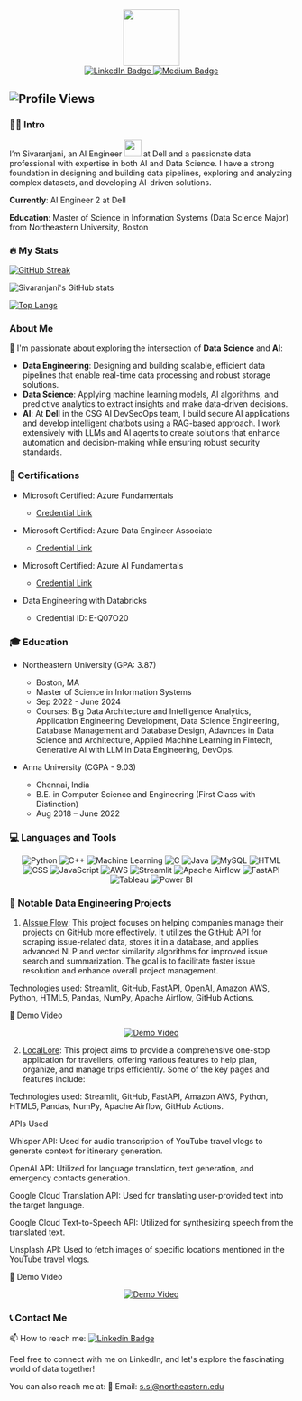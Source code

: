 <div id="header" align="center">
  <img src="https://media.giphy.com/media/M9gbBd9nbDrOTu1Mqx/giphy.gif" width="100"/>
</div>

<div align="center">
  <a href="https://www.linkedin.com/in/ssivaranjani/">
    <img src="https://img.shields.io/badge/LinkedIn-blue?style=for-the-badge&logo=linkedin&logoColor=white" alt="LinkedIn Badge"/>
  </a>
  <a href="https://sshivaranjani01.medium.com">
    <img src="https://img.shields.io/badge/Medium-black?style=for-the-badge&logo=medium&logoColor=white" alt="Medium Badge"/>
  </a>
</div>

![Profile Views](https://komarev.com/ghpvc/?username=SivaranjaniSuresj&label=Profile+Views&color=blueviolet)
---

### :woman_technologist: Intro


I’m Sivaranjani, an AI Engineer <img src="https://media.giphy.com/media/WUlplcMpOCEmTGBtBW/giphy.gif" width="30"> at Dell and a passionate data professional with expertise in both AI and Data Science. I have a strong foundation in designing and building data pipelines, exploring and analyzing complex datasets, and developing AI-driven solutions.  

**Currently**: AI Engineer 2 at Dell

**Education**: Master of Science in Information Systems (Data Science Major) from Northeastern University, Boston

### :fire: My Stats 
[![GitHub Streak](https://github-readme-streak-stats.herokuapp.com?user=SivaranjaniSuresh&theme=highcontrast)](https://git.io/streak-stats)

![Sivaranjani's GitHub stats](https://github-readme-stats.vercel.app/api?username=SivaranjaniSuresh&show_icons=true&theme=radical)

[![Top Langs](https://github-readme-stats.vercel.app/api/top-langs/?username=SivaranjaniSuresh&layout=compact&theme=dracula&langs_count=6&hide_border=true&custom_title=Top%20Languages&title_color=FF69B4)](https://github.com/anuraghazra/github-readme-stats)

### About Me

👩‍ I'm passionate about exploring the intersection of **Data Science** and **AI**:

- **Data Engineering**: Designing and building scalable, efficient data pipelines that enable real-time data processing and robust storage solutions.
- **Data Science**: Applying machine learning models, AI algorithms, and predictive analytics to extract insights and make data-driven decisions.
- **AI**: At **Dell** in the CSG AI DevSecOps team, I build secure AI applications and develop intelligent chatbots using a RAG-based approach. I work extensively with LLMs and AI agents to create solutions that enhance automation and decision-making while ensuring robust security standards.

### :scroll: Certifications

- Microsoft Certified: Azure Fundamentals
  - [Credential Link](https://www.credly.com/badges/45de5ec2-dfa3-458b-826e-a0d05664431d?source=linked_in_profile)

- Microsoft Certified: Azure Data Engineer Associate
  - [Credential Link](https://www.credly.com/badges/dcbe3106-04da-486f-bba3-1c8ee18768b5)

- Microsoft Certified: Azure AI Fundamentals
  - [Credential Link](https://www.credly.com/badges/53f40a44-8f5a-42a2-8948-d0418c3445c1/public_url)

- Data Engineering with Databricks
  - Credential ID: E-Q07O20

### 🎓 Education
- Northeastern University (GPA: 3.87)
  - Boston, MA
  - Master of Science in Information Systems
  - Sep 2022 - June 2024
  - Courses: Big Data Architecture and Intelligence Analytics, Application Engineering Development, Data Science Engineering, Database Management and Database Design, Adavnces in Data Science and Architecture, Applied                     Machine Learning in Fintech, Generative AI with LLM in Data Engineering, DevOps.

- Anna University (CGPA - 9.03)
  - Chennai, India
  - B.E. in Computer Science and Engineering (First Class with Distinction)
  - Aug 2018 – June 2022

### 💻 Languages and Tools

<p align="center">
  <img src="https://img.shields.io/badge/Python-3776AB?style=flat-square&logo=python&logoColor=white" alt="Python"/>
  <img src="https://img.shields.io/badge/C++-00599C?style=flat-square&logo=c%2B%2B&logoColor=white" alt="C++"/>
  <img src="https://img.shields.io/badge/Machine%20Learning-FF6F00?style=flat-square&logo=machine-learning&logoColor=white" alt="Machine Learning"/>
  <img src="https://img.shields.io/badge/C-00599C?style=flat-square&logo=c&logoColor=white" alt="C"/>
  <img src="https://img.shields.io/badge/Java-007396?style=flat-square&logo=java&logoColor=white" alt="Java"/>
  <img src="https://img.shields.io/badge/MySQL-4479A1?style=flat-square&logo=mysql&logoColor=white" alt="MySQL"/>
  <img src="https://img.shields.io/badge/HTML-E34F26?style=flat-square&logo=html5&logoColor=white" alt="HTML"/>
  <img src="https://img.shields.io/badge/CSS-1572B6?style=flat-square&logo=css3&logoColor=white" alt="CSS"/>
  <img src="https://img.shields.io/badge/JavaScript-F7DF1E?style=flat-square&logo=javascript&logoColor=white" alt="JavaScript"/>
  <img src="https://img.shields.io/badge/AWS-232F3E?style=flat-square&logo=amazon-aws&logoColor=white" alt="AWS"/>
  <img src="https://img.shields.io/badge/Streamlit-FF4B4B?style=flat-square&logo=streamlit&logoColor=white" alt="Streamlit"/>
  <img src="https://img.shields.io/badge/Airflow-017CEE?style=flat-square&logo=apache-airflow&logoColor=white" alt="Apache Airflow"/>
  <img src="https://img.shields.io/badge/FastAPI-009688?style=flat-square&logo=fastapi&logoColor=white" alt="FastAPI"/>
  <img src="https://img.shields.io/badge/Tableau-E97627?style=flat-square&logo=tableau&logoColor=white" alt="Tableau"/>
  <img src="https://img.shields.io/badge/PowerBI-F2C811?style=flat-square&logo=power-bi&logoColor=white" alt="Power BI"/>
</p>

### :rocket: Notable Data Engineering Projects

1. [AIssue Flow](https://github.com/SivaranjaniSuresh/Final-Project-Playground): This project focuses on helping companies manage their projects on GitHub more effectively. It utilizes the GitHub API for scraping issue-related data, stores it in a database, and applies advanced NLP and vector similarity algorithms for improved issue search and summarization. The goal is to facilitate faster issue resolution and enhance overall project management.

Technologies used: Streamlit, GitHub, FastAPI, OpenAI, Amazon AWS, Python, HTML5, Pandas, NumPy, Apache Airflow, GitHub Actions.

:movie_camera: Demo Video
<p align="center">
  <a href="https://youtu.be/DnmAYNL0kcI">
    <img src="https://img.youtube.com/vi/DnmAYNL0kcI/0.jpg" alt="Demo Video">
  </a>
</p>


2. [LocalLore](https://github.com/BigDataIA-Spring2023-Team-04/BigDataIA-Assignment-05): This project aims to provide a comprehensive one-stop application for travellers, offering various features to help plan, organize, and manage trips efficiently. Some of the key pages and features include:

Technologies used: Streamlit, GitHub, FastAPI, Amazon AWS, Python, HTML5, Pandas, NumPy, Apache Airflow, GitHub Actions.

APIs Used

Whisper API: Used for audio transcription of YouTube travel vlogs to generate context for itinerary generation.

OpenAI API: Utilized for language translation, text generation, and emergency contacts generation.

Google Cloud Translation API: Used for translating user-provided text into the target language.

Google Cloud Text-to-Speech API: Utilized for synthesizing speech from the translated text.

Unsplash API: Used to fetch images of specific locations mentioned in the YouTube travel vlogs.

:movie_camera: Demo Video
<p align="center">
  <a href="https://youtu.be/mkkRvp2zlEo">
    <img src="https://img.youtube.com/vi/mkkRvp2zlEo/0.jpg" alt="Demo Video">
  </a>
</p>



### 📞 Contact Me

📫 How to reach me: [![Linkedin Badge](https://img.shields.io/badge/-SivaranjaniSuresh-blue?style=flat&logo=Linkedin&logoColor=white)](https://www.linkedin.com/in/ssivaranjani/)

Feel free to connect with me on LinkedIn, and let's explore the fascinating world of data together!

You can also reach me at:
📧 Email: s.si@northeastern.edu


